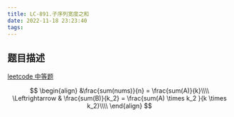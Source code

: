 ```yaml
---
title: LC-891.子序列宽度之和
date: 2022-11-18 23:23:40
tags:
---
```


## 题目描述
[leetcode 中等题]()

$$
\begin{align}
&\frac{sum(nums)}{n} = \frac{sum(A)}{k}\\\\
\Leftrightarrow & \frac{sum(B)}{k_2} = \frac{sum(A) \times k_2 }{k \times k_2}\\\\
\end{align}
$$
